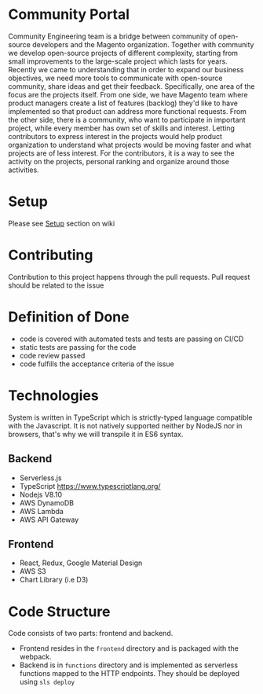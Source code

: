 # Community Portal

Community Engineering team is a bridge between community of open-source developers and the Magento organization. Together with community we develop open-source projects of different complexity, starting from small improvements to the large-scale project which lasts for years. Recently we came to understanding that in order to expand our business objectives, we need more tools to communicate with open-source community, share ideas and get their feedback. Specifically, one area of the focus are the projects itself. From one side, we have Magento team where product managers create a list of features (backlog) they'd like to have implemented so that product can address more functional requests. From the other side, there is a community, who want to participate in important project, while every member has own set of skills and interest. Letting contributors to express interest in the projects would help product organization to understand what projects would be moving faster and what projects are of less interest. For the contributors, it is a way to see the activity on the projects, personal ranking and organize around those activities.

# Setup

Please see [Setup](https://github.com/magento-engcom/community-portal/wiki/Setup) section on wiki

# Contributing
Contribution to this project happens through the pull requests. Pull request should be related to the issue

# Definition of Done
- code is covered with automated tests and tests are passing on CI/CD
- static tests are passing for the code
- code review passed
- code fulfills the acceptance criteria of the issue

# Technologies
System is written in TypeScript which is strictly-typed language compatible with the Javascript. It is not natively supported neither by NodeJS nor in browsers, that's why we will transpile it in ES6 syntax.

## Backend

- Serverless.js
- TypeScript https://www.typescriptlang.org/
- Nodejs V8.10
- AWS DynamoDB
- AWS Lambda
- AWS API Gateway

## Frontend

- React, Redux, Google Material Design
- AWS S3
- Chart Library (i.e D3)

# Code Structure

Code consists of two parts: frontend and backend. 
- Frontend resides in the `frontend` directory and is packaged with the webpack.
- Backend is in `functions` directory and is implemented as serverless functions mapped to the HTTP endpoints. They should be deployed using `sls deploy`



